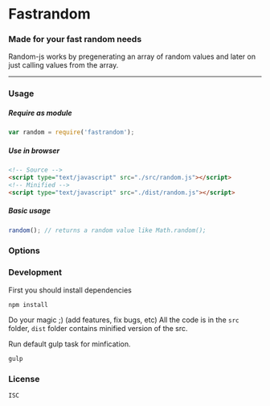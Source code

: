 # Fastrandom
### Made for your fast random needs

Random-js works by pregenerating an array of random values and later on just calling values from the array. 

---------
### Usage

##### Require as module
```javascript
var random = require('fastrandom');
```

##### Use in browser
```html
<!-- Source -->
<script type="text/javascript" src="./src/random.js"></script>
<!-- Minified -->
<script type="text/javascript" src="./dist/random.js"></script>
```

##### Basic usage
```javascript
random(); // returns a random value like Math.random();
```

### Options

### Development
First you should install dependencies
```
npm install
```
Do your magic ;) (add features, fix bugs, etc) All the code is in the ```src``` folder, ```dist``` folder contains minified version of the src.

Run default gulp task for minfication.
```
gulp
```

### License
```
ISC
```
